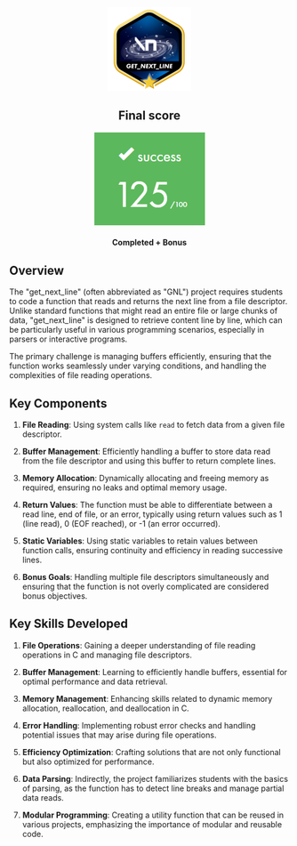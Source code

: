 
<div align=center>
<img src=https://github.com/Xanaco/42_00_Ressources/blob/main/get_next_linem.png alt=cado-car's 42Project Badge/>
<h2>Final score</h2>
<img src=https://github.com/Xanaco/42_00_Ressources/blob/main/125Grade.png alt=Xanaco's 42Project Score/>
<h4>Completed + Bonus</h4>
</div>

## Overview

The "get_next_line" (often abbreviated as "GNL") project requires students to code a function that reads and returns the next line from a file descriptor. Unlike standard functions that might read an entire file or large chunks of data, "get_next_line" is designed to retrieve content line by line, which can be particularly useful in various programming scenarios, especially in parsers or interactive programs.

The primary challenge is managing buffers efficiently, ensuring that the function works seamlessly under varying conditions, and handling the complexities of file reading operations.

## Key Components

1. **File Reading**: Using system calls like `read` to fetch data from a given file descriptor.

2. **Buffer Management**: Efficiently handling a buffer to store data read from the file descriptor and using this buffer to return complete lines.

3. **Memory Allocation**: Dynamically allocating and freeing memory as required, ensuring no leaks and optimal memory usage.

4. **Return Values**: The function must be able to differentiate between a read line, end of file, or an error, typically using return values such as 1 (line read), 0 (EOF reached), or -1 (an error occurred).

5. **Static Variables**: Using static variables to retain values between function calls, ensuring continuity and efficiency in reading successive lines.

6. **Bonus Goals**: Handling multiple file descriptors simultaneously and ensuring that the function is not overly complicated are considered bonus objectives.

## Key Skills Developed

1. **File Operations**: Gaining a deeper understanding of file reading operations in C and managing file descriptors.

2. **Buffer Management**: Learning to efficiently handle buffers, essential for optimal performance and data retrieval.

3. **Memory Management**: Enhancing skills related to dynamic memory allocation, reallocation, and deallocation in C.

4. **Error Handling**: Implementing robust error checks and handling potential issues that may arise during file operations.

5. **Efficiency Optimization**: Crafting solutions that are not only functional but also optimized for performance.

6. **Data Parsing**: Indirectly, the project familiarizes students with the basics of parsing, as the function has to detect line breaks and manage partial data reads.

7. **Modular Programming**: Creating a utility function that can be reused in various projects, emphasizing the importance of modular and reusable code.
